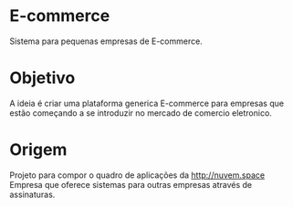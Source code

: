 # E-commerce
Sistema para pequenas empresas de E-commerce.

# Objetivo 
A ideia é criar uma plataforma generica E-commerce para empresas que estão começando a se introduzir no mercado de comercio eletronico.

# Origem
Projeto para compor o quadro de aplicações da http://nuvem.space
Empresa que oferece sistemas para outras empresas através de assinaturas.